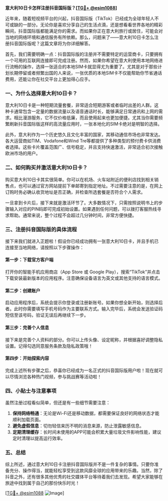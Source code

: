 **意大利10日卡怎样注册抖音国际版？[[TG💪+ @esim1088](https://t.me/s/esim1088)]**

近年来，随着短视频平台的兴起，抖音国际版（TikTok）已经成为全球年轻人不可或缺的一部分。无论你是喜欢分享自己的生活点滴，还是想看看世界各地的精彩瞬间，抖音国际版都能满足你的需求。而如果你正在意大利旅行或居住，可能会对当地的网络环境和通信服务有所依赖。那么，问题来了——意大利10日卡怎么注册抖音国际版呢？这篇文章将为你详细解答。

首先，我们需要明确一点：抖音国际版的注册并不需要特定的运营商卡，只要拥有一个可用的互联网连接即可完成注册。然而，如果你希望在意大利使用本地网络进行流畅的操作，选择一张适合的本地SIM卡就显得尤为重要了。尤其是对于那些计划长期停留或者频繁出国的人来说，一张优质的本地SIM卡不仅能帮助你节省通话费用，还能让你在社交平台上更加得心应手。

### **一、为什么选择意大利10日卡？**

意大利10日卡是一种短期流量套餐，非常适合短期游客或者临时出差的人群。这种卡通常包含一定量的数据流量以及语音通话时长，能够满足日常通讯和上网的需求。相比漫游服务，它不仅价格低廉，而且使用起来也更加便捷。尤其当你需要频繁刷新抖音国际版这样的高流量应用时，一张本地化的SIM卡绝对是明智的选择。

此外，意大利作为一个历史悠久且文化丰富的国家，其移动通信市场也非常发达。各大运营商如TIM、Vodafone和Wind Tre等都提供了多种类型的预付费卡供消费者选择。这些卡片覆盖范围广、信号稳定，并且支持快速激活，非常适合初次接触欧洲市场的用户。

### **二、如何购买并激活意大利10日卡？**

购买意大利10日卡其实很简单。你可以在机场、火车站附近的便利店找到相关销售点，也可以通过官方网站提前下单邮寄到指定地址。不过需要注意的是，在网上订购时务必确认收货地址是否正确，并检查所选套餐是否符合个人需求。

一旦拿到卡片后，接下来就是激活环节了。大多数情况下，只需按照说明书上的步骤输入对应的PIN码即可完成初始设置。如果遇到任何问题，可以拨打客服热线寻求帮助。通常来说，整个过程不会超过几分钟时间，非常方便快捷。

### **三、注册抖音国际版的具体流程**

接下来我们就进入正题啦！假设你已经成功拥有一张意大利10日卡，并且手机已连接至当地网络，请按照以下步骤操作：

#### **第一步：下载官方客户端**
打开你的智能手机应用商店（App Store 或 Google Play），搜索“TikTok”并点击下载安装最新版本的应用程序。注意确保设备语言为英文或其他支持的语言模式。

#### **第二步：创建账户**
启动应用程序后，系统会提示你登录或注册新账号。如果你想全新开始，则选择后者。此时你需要填写手机号码作为主要联系方式。输入完毕后，系统会发送验证码短信至该号码，验证无误后再继续下一步。

#### **第三步：完善个人信息**
接下来是完善个人资料的部分。你可以上传头像、设定昵称，并根据喜好调整隐私设置。记得勾选同意服务条款及隐私政策哦！

#### **第四步：开始探索内容**
完成上述所有步骤之后，恭喜你已经成为一名正式的抖音国际版用户啦！现在就可以尽情浏览各种热门视频，参与挑战赛等活动啦！

### **四、小贴士与注意事项**

虽然注册过程看似简单，但还是有一些细节需要注意：

1. **保持网络畅通**：无论是Wi-Fi还是移动数据，都需要保证良好的网络状态才能顺利加载页面。
2. **避免虚假信息**：切勿轻信来历不明的消息来源，防止泄露敏感信息。
3. **定期清理缓存**：长时间未使用的APP可能会积累大量垃圾文件影响性能，建议定时清理以提高运行效率。

### **五、总结**

综上所述，通过意大利10日卡注册抖音国际版并不是一件复杂的事情。只要你准备充分、操作得当，就能轻松享受到这款风靡全球的应用带来的乐趣。当然，除了抖音之外，还有很多其他优秀的社交媒体平台等待着我们去发现。希望大家能够在旅途中找到属于自己的那份快乐时光！

[[TG💪+ @esim1088](https://t.me/s/esim1088) ![Image](https://i.postimg.cc/4NQfJmqS/Snipaste-2025-05-13-00-14-12.png)]